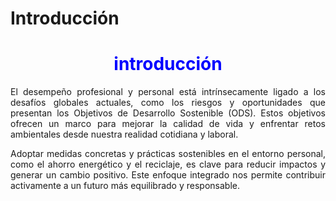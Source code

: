# Introducción
<h1 style="color: blue; text-align: center;">introducción</h1>


<p align="justify">
El desempeño profesional y personal está intrínsecamente ligado a los desafíos globales actuales, como los riesgos y oportunidades que presentan los Objetivos de Desarrollo Sostenible (ODS). Estos objetivos ofrecen un marco para mejorar la calidad de vida y enfrentar retos ambientales desde nuestra realidad cotidiana y laboral.
</p>

<p align="justify">
Adoptar medidas concretas y prácticas sostenibles en el entorno personal, como el ahorro energético y el reciclaje, es clave para reducir impactos y generar un cambio positivo. Este enfoque integrado nos permite contribuir activamente a un futuro más equilibrado y responsable.
</p>









